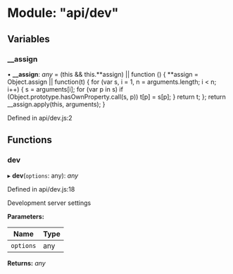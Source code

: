 # Module: "api/dev"

## Variables

### \_\_assign

• **\_\_assign**: _any_ = (this && this.**assign) || function () {
**assign = Object.assign || function(t) {
for (var s, i = 1, n = arguments.length; i < n; i++) {
s = arguments[i];
for (var p in s) if (Object.prototype.hasOwnProperty.call(s, p))
t[p] = s[p];
}
return t;
};
return \_\_assign.apply(this, arguments);
}

Defined in api/dev.js:2

## Functions

### dev

▸ **dev**(`options`: any): _any_

Defined in api/dev.js:18

Development server settings

**Parameters:**

| Name      | Type |
| --------- | ---- |
| `options` | any  |

**Returns:** _any_
